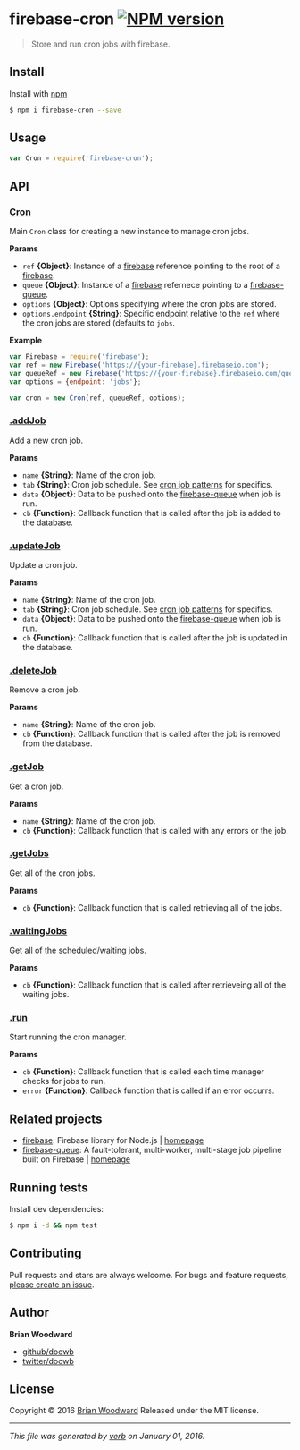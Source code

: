 # firebase-cron [![NPM version](https://img.shields.io/npm/v/firebase-cron.svg)](https://www.npmjs.com/package/firebase-cron)

> Store and run cron jobs with firebase.

## Install
Install with [npm](https://www.npmjs.com/)

```sh
$ npm i firebase-cron --save
```

## Usage

```js
var Cron = require('firebase-cron');
```

## API

### [Cron](index.js#L31)
Main `Cron` class for creating a new instance to manage cron jobs.


**Params**

* `ref` **{Object}**: Instance of a [firebase][] reference pointing to the root of a [firebase][].    
* `queue` **{Object}**: Instance of a [firebase][] refernece pointing to a [firebase-queue][].    
* `options` **{Object}**: Options specifying where the cron jobs are stored.    
* `options.endpoint` **{String}**: Specific endpoint relative to the `ref` where the cron jobs are stored (defaults to `jobs`.    

**Example**



```js
var Firebase = require('firebase');
var ref = new Firebase('https://{your-firebase}.firebaseio.com');
var queueRef = new Firebase('https://{your-firebase}.firebaseio.com/queue');
var options = {endpoint: 'jobs'};

var cron = new Cron(ref, queueRef, options);
```


### [.addJob](index.js#L61)

Add a new cron job.

**Params**

* `name` **{String}**: Name of the cron job.    
* `tab` **{String}**: Cron job schedule. See [cron job patterns]() for specifics.    
* `data` **{Object}**: Data to be pushed onto the [firebase-queue][] when job is run.    
* `cb` **{Function}**: Callback function that is called after the job is added to the database.    



### [.updateJob](index.js#L82)

Update a cron job.

**Params**

* `name` **{String}**: Name of the cron job.    
* `tab` **{String}**: Cron job schedule. See [cron job patterns]() for specifics.    
* `data` **{Object}**: Data to be pushed onto the [firebase-queue][] when job is run.    
* `cb` **{Function}**: Callback function that is called after the job is updated in the database.    



### [.deleteJob](index.js#L101)

Remove a cron job.

**Params**

* `name` **{String}**: Name of the cron job.    
* `cb` **{Function}**: Callback function that is called after the job is removed from the database.    



### [.getJob](index.js#L113)

Get a cron job.

**Params**

* `name` **{String}**: Name of the cron job.    
* `cb` **{Function}**: Callback function that is called with any errors or the job.    



### [.getJobs](index.js#L126)

Get all of the cron jobs.

**Params**

* `cb` **{Function}**: Callback function that is called retrieving all of the jobs.    



### [.waitingJobs](index.js#L140)

Get all of the scheduled/waiting jobs.

**Params**

* `cb` **{Function}**: Callback function that is called after retrieveing all of the waiting jobs.    



### [.run](index.js#L158)

Start running the cron manager.

**Params**

* `cb` **{Function}**: Callback function that is called each time manager checks for jobs to run.    
* `error` **{Function}**: Callback function that is called if an error occurrs.    




## Related projects
* [firebase](https://www.npmjs.com/package/firebase): Firebase library for Node.js | [homepage](undefined)
* [firebase-queue](https://www.npmjs.com/package/firebase-queue): A fault-tolerant, multi-worker, multi-stage job pipeline built on Firebase | [homepage](https://github.com/firebase/firebase-queue)

## Running tests
Install dev dependencies:

```sh
$ npm i -d && npm test
```

## Contributing
Pull requests and stars are always welcome. For bugs and feature requests, [please create an issue](https://github.com/doowb/firebase-cron/issues/new).

## Author
**Brian Woodward**

+ [github/doowb](https://github.com/doowb)
+ [twitter/doowb](http://twitter.com/doowb)

## License
Copyright © 2016 [Brian Woodward](https://github.com/doowb)
Released under the MIT license.

***

_This file was generated by [verb](https://github.com/verbose/verb) on January 01, 2016._

[firebase]: https://www.firebase.com/
[firebase-queue]: https://github.com/firebase/firebase-queue

